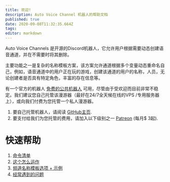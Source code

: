 ```yaml
---
title: 欢迎!
description: Auto Voice Channel 机器人的帮助文档
published: true
date: 2020-09-08T11:32:35.664Z
tags: 
editor: markdown
---
```


Auto Voice Channels 是开源的Discord机器人，它允许用户根据需要动态创建语音通道，并在不需要时将其删除。

主要功能之一是复杂的名称模板方案，该方案允许通道根据多个变量动态重命名自己，例如，语音通道中的用户正在玩的游戏，创建该通道的用户的名称，人员，无论创建者是否具有特定角色，丰富的存在信息等。

有一个官方的机器人 [免费的公共机器人](https://discordapp.com/api/oauth2/authorize?client_id=479393422705426432&permissions=286280784&scope=bot) 可用，尽管由于受欢迎而目前非常不稳定。我们建议您自己托管该漫游器（最好在24/7全天候在线的VPS /专用服务器上），或向我们付费为您托管一个私人漫游器。

1. 要自己托管机器人，请阅读 [GitHub主页](https://github.com/gregzaal/Auto-Voice-Channels).
2. 要支付给我们为您托管的费用，请加入以下级别之一 [Patreon](https://www.patreon.com/pixaal) (每月$ 3起).

# 快速帮助

1. [命令清单](/commands)
1. [这个怎么运作](/how-it-works)
2. [频道名称模板选项 + 示例](/commands/template)
3. [经常遇到的问题](/FAQ)
